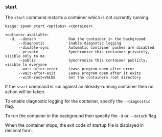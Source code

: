 ### start

The `start` command restarts a container which is not currently running. 

```
Usage: spoon start <options> <container>

<options> available:
  -d, --detach               Run the container in the background
      --diagnostic           Enable diagnotic logging
      --disable-sync         Automatic container pushes are disabled
      --private              Synchronize this container privately, visible only to me
      --public               Synchronize this container publicly, visible to everyone
      --wait-after-error     Leave program open after error
      --wait-after-exit      Leave program open after it exits
      --with-root=VALUE      Set the containers root directory
```

If the `start` command is run against an already-running container then no action will be taken. 

To enable diagnostic logging for the container, specify the `--diagnostic` flag. 

To run the container in the background then specify the `-d` or `--detach` flag.

When the container stops, the exit code of startup file is displayed in decimal form.
